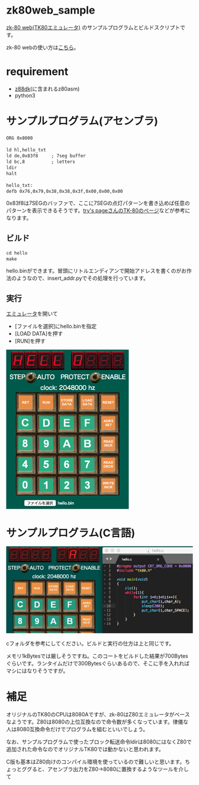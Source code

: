 # zk80web_sample

[zk-80 web(TK80エミュレータ)](http://hp.vector.co.jp/authors/VA016157/zk80web04/zk80web.html)
のサンプルプログラムとビルドスクリプトです。

zk-80 webの使い方は[こちら](http://hp.vector.co.jp/authors/VA016157/zk80web04/help/)。

# requirement

- [z88dk](https://github.com/z88dk/z88dk)(に含まれるz80asm)
- python3

# サンプルプログラム(アセンブラ)

```
ORG 0x8000

ld hl,hello_txt
ld de,0x83f8     ; 7seg buffer
ld bc,8          ; letters
ldir
halt

hello_txt:
defb 0x76,0x79,0x38,0x38,0x3f,0x00,0x00,0x00
```

0x83f8は7SEGのバッファで、ここに7SEGの点灯パターンを書き込めば任意のパターンを表示できるそうです。[try's pageさんのTK-80のページ](http://www.st.rim.or.jp/~nkomatsu/evakit/TK80.html)などが参考になります。

## ビルド

```
cd hello
make
```

hello.binができます。冒頭にリトルエンディアンで開始アドレスを書くのがお作法のようなので、insert_addr.pyでその処理を行っています。

## 実行

[エミュレータ](http://hp.vector.co.jp/authors/VA016157/zk80web04/zk80web.html)を開いて

- [ファイルを選択]にhello.binを指定
- [LOAD DATA]を押す
- [RUN]を押す

![screenshot](./image/screenshot.png)


# サンプルプログラム(C言語)

![screenshot](./image/zk80_c.gif)

cフォルダを参考にしてください。ビルドと実行の仕方は上と同じです。

メモリ1kBytesでは厳しそうですね。このコートをビルドした結果が700Bytesぐらいです。ランタイムだけで300Bytesぐらいあるので、そこに手を入れればマシにはなりそうですが。

# 補足

オリジナルのTK80のCPUは8080Aですが、zk-80はZ80エミュレータがベースなようです。Z80は8080の上位互換なので命令数が多くなっています。律儀な人は8080互換命令だけでプログラムを組むといいでしょう。

なお、サンプルプログラムで使ったブロック転送命令ldirは8080にはなくZ80で追加された命令なのでオリジナルTK80では動かないと思われます。

C版も基本はZ80向けのコンパイル環境を使っているので難しいと思います。ちょっとググると、アセンブラ出力をZ80->8080に置換するようなツールを介して

